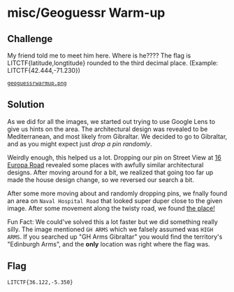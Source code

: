 # misc/Geoguessr Warm-up

## Challenge

My friend told me to meet him here. Where is he???? The flag is LITCTF{latitude,longtitude} rounded to the third decimal place. (Example: LITCTF{42.444,-71.230})

[`geoguessrwarmup.png`](https://drive.google.com/file/d/1a0e58oRCqNVkFjqATku9xl9tNnvU43uP/view)

## Solution

As we did for all the images, we started out trying to use Google Lens to give us hints on the area. The architectural design was revealed to be Mediterranean, and most likely from Gibraltar. We decided to go to Gibraltar, and as you might expect just *drop a pin randomly*.

Weirdly enough, this helped us a lot. Dropping our pin on Street View at [16 Europa Road](https://www.google.com/maps/place/16+Europa+Rd,+Gibraltar+GX11+1AA,+Gibraltar/@36.1276738,-5.3511575,17.5z/data=!4m5!3m4!1s0xd0cbf742a521a93:0xbe01f8284411bf1c!8m2!3d36.1274967!4d-5.349288) revealed some places with awfully similar architectural designs. After moving around for a bit, we realized that going too far up made the house design change, so we reversed our search a bit.

After some more moving about and randomly dropping pins, we fnally found an area on `Naval Hospital Road` that looked super duper close to the given image. After some movement along the twisty road, we found [the place!](https://www.google.com/maps/place/43+Naval+Hospital+Rd,+Gibraltar+GX11+1AA,+Gibraltar/@36.1223839,-5.3501789,21z/data=!4m5!3m4!1s0xd0cbf752d6526f9:0x83839768e07e7cc!8m2!3d36.1222985!4d-5.3500645)

Fun Fact: We could've solved this a lot faster but we did something really silly. The image mentioned `GH ARMS` which we falsely assumed was `HIGH ARMS`. If you searched up "GH Arms Gibraltar" you would find the territory's "Edinburgh Arms", and the **only** location was right where the flag was.

## Flag

`LITCTF{36.122,-5.350}`
